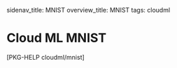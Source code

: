 sidenav_title: MNIST
overview_title: MNIST
tags: cloudml

# Cloud ML MNIST

[PKG-HELP cloudml/mnist]
